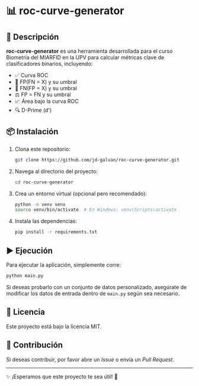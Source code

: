 # 📊 roc-curve-generator

## 🚀 Descripción
**roc-curve-generator** es una herramienta desarrollada para el curso Biometría del MIARFID en la UPV para calcular métricas clave de clasificadores binarios, incluyendo:

- ✅ Curva ROC
- 🎯 FP(FN = X) y su umbral
- 🎯 FN(FP = X) y su umbral
- ⚖️ FP = FN y su umbral
- 📈 Área bajo la curva ROC
- 🔍 D-Prime (d')

## 📦 Instalación

1. Clona este repositorio:
   ```bash
   git clone https://github.com/jd-galvan/roc-curve-generator.git
   ```
2. Navega al directorio del proyecto:
   ```bash
   cd roc-curve-generator
   ```
3. Crea un entorno virtual (opcional pero recomendado):
   ```bash
   python -m venv venv
   source venv/bin/activate  # En Windows: venv\Scripts\activate
   ```
4. Instala las dependencias:
   ```bash
   pip install -r requirements.txt
   ```

## ▶️ Ejecución

Para ejecutar la aplicación, simplemente corre:
   ```bash
   python main.py
   ```

Si deseas probarlo con un conjunto de datos personalizado, asegúrate de modificar los datos de entrada dentro de `main.py` según sea necesario.

## 📜 Licencia
Este proyecto está bajo la licencia MIT.

## 🤝 Contribución
Si deseas contribuir, por favor abre un *Issue* o envía un *Pull Request*.

---
✨ ¡Esperamos que este proyecto te sea útil! 🚀

